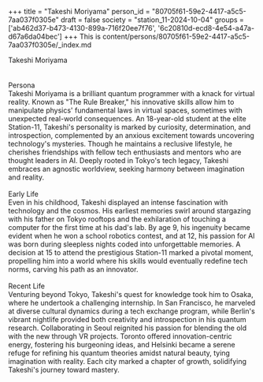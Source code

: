 +++
title = "Takeshi Moriyama"
person_id = "80705f61-59e2-4417-a5c5-7aa037f0305e"
draft = false
society = "station_11-2024-10-04"
groups = ['ab462d37-b473-4130-899a-716f20ee7f76', '6c20810d-ecd8-4e54-a47a-d67a6da04bec']
+++
This is content/persons/80705f61-59e2-4417-a5c5-7aa037f0305e/_index.md

<div class="h1_1_right">Takeshi Moriyama</div><br>
<br>
<div class="h2">Persona</div><div class="plain">Takeshi Moriyama is a brilliant quantum programmer with a knack for virtual reality. Known as "The Rule Breaker," his innovative skills allow him to manipulate physics' fundamental laws in virtual spaces, sometimes with unexpected real-world consequences. An 18-year-old student at the elite Station-11, Takeshi's personality is marked by curiosity, determination, and introspection, complemented by an anxious excitement towards uncovering technology's mysteries. Though he maintains a reclusive lifestyle, he cherishes friendships with fellow tech enthusiasts and mentors who are thought leaders in AI. Deeply rooted in Tokyo's tech legacy, Takeshi embraces an agnostic worldview, seeking harmony between imagination and reality.</div><br>
<div class="h2">Early Life</div><div class="plain">Even in his childhood, Takeshi displayed an intense fascination with technology and the cosmos. His earliest memories swirl around stargazing with his father on Tokyo rooftops and the exhilaration of touching a computer for the first time at his dad's lab. By age 9, his ingenuity became evident when he won a school robotics contest, and at 12, his passion for AI was born during sleepless nights coded into unforgettable memories. A decision at 15 to attend the prestigious Station-11 marked a pivotal moment, propelling him into a world where his skills would eventually redefine tech norms, carving his path as an innovator.</div><br>
<div class="h2">Recent Life</div><div class="plain">Venturing beyond Tokyo, Takeshi's quest for knowledge took him to Osaka, where he undertook a challenging internship. In San Francisco, he marveled at diverse cultural dynamics during a tech exchange program, while Berlin's vibrant nightlife provided both creativity and introspection in his quantum research. Collaborating in Seoul reignited his passion for blending the old with the new through VR projects. Toronto offered innovation-centric energy, fostering his burgeoning ideas, and Helsinki became a serene refuge for refining his quantum theories amidst natural beauty, tying imagination with reality. Each city marked a chapter of growth, solidifying Takeshi's journey toward mastery.</div><br>
